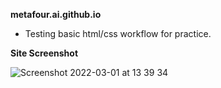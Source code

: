 **metafour.ai.github.io**

 - Testing basic html/css workflow for practice.

**Site Screenshot**

![Screenshot 2022-03-01 at 13 39 34](https://user-images.githubusercontent.com/87764103/156130144-3d899672-4717-41b8-a381-c594c78b3f55.png)


